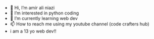 - 👋 Hi, I’m amir ali niazi
- 👀 I’m interested in python coding
- 🌱 I’m currently learning web dev
- 📫 How to reach me using my youtube channel (code crafters hub)
- i am a 13 yo web dev!!
